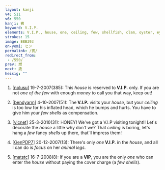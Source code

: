 ```yaml
---
layout: kanji
v4: 511
v6: 550
kanji: 賓
keyword: V.I.P.
elements: V.I.P., house, one, ceiling, few, shellfish, clam, oyster, eye, animal legs, eight
strokes: 15
image: E8B393
on-yomi: ヒン
permalink: /賓/
redirect_from:
 - /550/
prev: 燃
next: 歳
heisig: ""
---
```


1) [<a href="http://kanji.koohii.com/profile/nolusu">nolusu</a>] 19-7-2007(385): This <em>house</em> is reserved to<strong> V.I.P.</strong> only. If you are not <em>one of the few</em> with enough <em>money</em> to call you that way, keep out!

2) [<a href="http://kanji.koohii.com/profile/bendyarm">bendyarm</a>] 4-10-2007(51): The<strong> V.I.P.</strong> visits your <em>house</em>, but your <em>ceiling</em> is too low for his inflated head, which he bumps and hurts. You have to give him your <em>few</em> <em>shells</em> as compensation.

3) [<a href="http://kanji.koohii.com/profile/vicnet">vicnet</a>] 25-3-2010(31): HONEY! We&#039;ve got a V.I.P visiting tonight!! Let&#039;s decorate the <em>house</em> a little why don&#039;t we? That <em>ceiling</em> is boring, let&#039;s hang a <em>few</em> fancy <em>shells</em> up there, that&#039;ll impress them!

4) [<a href="http://kanji.koohii.com/profile/GenPDP7">GenPDP7</a>] 20-12-2007(13): There&#039;s only <em>one</em><strong> V.I.P.</strong> in the <em>house</em>, and all I can do is <em>focus</em> on her <em>animal legs</em>.

5) [<a href="http://kanji.koohii.com/profile/matstc">matstc</a>] 16-7-2008(8): If you are a <strong>VIP</strong>, you are the only <em>one</em> who can enter the <em>house</em> without paying the cover charge (a <em>few</em> <em>shells</em>).

